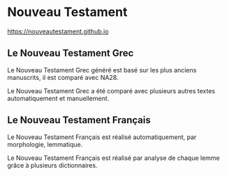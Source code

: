 # Nouveau Testament
https://nouveautestament.github.io

## Le Nouveau Testament Grec
Le Nouveau Testament Grec généré est basé sur les plus anciens manuscrits, il est comparé avec NA28.

Le Nouveau Testament Grec a été comparé avec plusieurs autres textes automatiquement et manuellement.

## Le Nouveau Testament Français
Le Nouveau Testament Français est réalisé automatiquement, par morphologie, lemmatique.

Le Nouveau Testament Français est réalisé par analyse de chaque lemme grâce à plusieurs dictionnaires.

